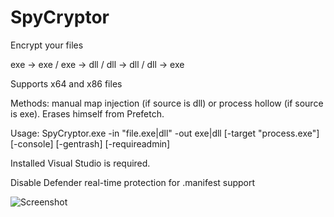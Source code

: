 # SpyCryptor

Encrypt your files

exe -> exe / exe -> dll / dll -> dll / dll -> exe

Supports x64 and x86 files

Methods: manual map injection (if source is dll) or process hollow (if source is exe). Erases himself from Prefetch.

Usage: SpyCryptor.exe -in \"file.exe|dll\" -out exe|dll [-target \"process.exe\"] [-console] [-gentrash] [-requireadmin]

Installed Visual Studio is required. 

Disable Defender real-time protection for .manifest support

![Screenshot](https://i.imgur.com/3xLnRqw.png)
